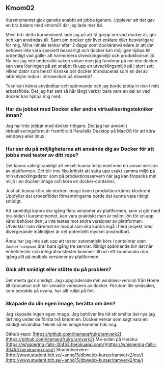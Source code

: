 ## Kmom02
Kursmomentet gick ganska snabbt att jobba igenom. Upplever att det gav en bra balans med kmom01 där jag lade mer tid.

Mest tid i detta kursmoment lade jag på att få grepp om vad docker är, gör och kan användas till. Samt om docker  gör livet enklare eller besvärligare för mig. Mina initiala tankar efter 2 dagar som dockeranvändare är att det behöver inte vara speciellt besvärligt och docker kan möjligen hjälpa till ordentligt vad gäller att harmoniera utvecklingsmiljö och produktionsmiljö. Nu har jag inte undersökt saken vidare men jag funderar på om inte docker kan vara lösningen på att snabbt få upp en utvecklingsmiljö på i stort sett vilken dator som helst? Kanske bör docker introduceras som en del av labbmiljön redan i introveckan på dbwebb?

Tekniken känns användbar och spännande och jag borde jobba in den i mitt arbetsflöde. Det  jag har sett så här långt verkar bara vara en del av vad docker kan hjälpa mig med.
 
### Har du jobbat med Docker eller andra virtualiseringstekniker innan?
Jag har inte jobbat med docker tidigare. Det jag har använt i virtualliseringsform är framförallt Parallells Desktop på MacOS för att köra windows eller linux.

### Hur ser du på möjligheterna att använda dig av Docker för att jobba med tester av ditt repo?
Det känns väldigt smidigt att enkelt kunna testa med med en annan version av plattformen. Det blir inte lika kritiskt att sätta upp exakt samma miljö på min utvecklingsdator som på produktionsservern när jag kan förpacka min miljö i en docker-image och köra en docker-container.

Just att kunna köra sin docker-image även i produktion känns klockrent. Uppfyller det arbetsflödet förväntningarna borde det kunna vara riktigt smidigt.

Att samtidigt kunna dra igång flera versioner av plattformen, som vi gör med me-sidan i kursmomentet, kan vara praktiskt men är målmiljön för en app känd behöver den ju inte testas mot andra versioner av plattformen. Utvecklar man däremot en modul som ska kunna ingå i flera projekt med divergerande målmiljöer är det potentiellt mycket användbart.

Ännu har jag inte satt upp att tester automatiskt körs i containrar utan `docker-compose` drar bara igång tre servrar. Riktigt spännande blir det när enhetstester och integrationstester kommer till och ett kommando drar igång allt på multipla versioner av plattformen.

### Gick allt smidigt eller stötte du på problem?
Det mesta gick smidigt. Jag uppgraderade min windows-version från Home till Education och kör senaste versionen av docker. Förutom lite småsaker, som berodde på ovana, har allt rullat på fint.

### Skapade du din egen image, berätta om den?
Jag skapade ingen egen image. Jag behöver lite tid att smälta det nya jag lärt mig under de första två kmom:en. Docker verkar som sagt vara en väldigt användbar teknik så en image kommer tids nog.

Github-repo: [https://github.com/litemerafrukt/ramverk2](https://github.com/litemerafrukt/ramverk2)
Me-sidan på Heroku: [https://whispering-falls-30453.herokuapp.com/](https://whispering-falls-30453.herokuapp.com/)
Studentservern: [http://www.student.bth.se/~anng15/dbwebb-kurser/ramverk2/me/](http://www.student.bth.se/~anng15/dbwebb-kurser/ramverk2/me/)